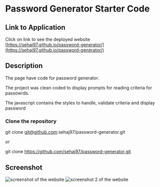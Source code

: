 # Password Generator Starter Code


## Link to Application
Click on link to see the deployed website [https://sehaj97.github.io/password-generator/](https://sehaj97.github.io/password-generator/)

## Description
The page have code for password generator.

The project was clean coded to display prompts for reading criteria for passowrds.

The javascript contains the styles to handle, validate criteria and display password

### Clone the repository
git clone git@github.com:sehaj97/password-generator.git

_or_

git clone https://github.com/sehaj97/password-generator.git

## Screenshot
![screenshot of the website](assets/images/deployedsite.JPG)
![screenshot 2 of the website](assets/images/deployedsite2.JPG)
